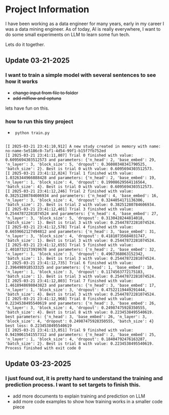 # Project Information
I have been working as a data engineer for many years, early in my career I was a data mining engineer.
As of today, AI is really everywhere, I want to do some small experiments on LLM to learn some fun tech.

Lets do it together.

## Update 03-21-2025

### I want to train a simple model with several sentences to see how it works

* ~~change input from file to folder~~
* ~~add mlflow and optuna~~

lets have fun on this.


### how to run this tiny project

* ``` python train.py```

```

[I 2025-03-21 23:41:10,912] A new study created in memory with name: no-name-5e5186c0-7af1-4d54-99f1-b15f7fb752ed
[I 2025-03-21 23:41:11,807] Trial 0 finished with value: 0.6095694303512573 and parameters: {'n_head': 2, 'base_embed': 29, 'n_layer': 3, 'block_size': 5, 'dropout': 0.36080348341790525, 'batch_size': 2}. Best is trial 0 with value: 0.6095694303512573.
[I 2025-03-21 23:41:12,024] Trial 1 finished with value: 1.0326344966888428 and parameters: {'n_head': 2, 'base_embed': 19, 'n_layer': 1, 'block_size': 4, 'dropout': 0.19908629564116564, 'batch_size': 4}. Best is trial 0 with value: 0.6095694303512573.
[I 2025-03-21 23:41:12,246] Trial 2 finished with value: 0.38251280784606934 and parameters: {'n_head': 4, 'base_embed': 16, 'n_layer': 3, 'block_size': 4, 'dropout': 0.3244054171136306, 'batch_size': 2}. Best is trial 2 with value: 0.38251280784606934.
[I 2025-03-21 23:41:12,401] Trial 3 finished with value: 0.25447872281074524 and parameters: {'n_head': 4, 'base_embed': 27, 'n_layer': 3, 'block_size': 5, 'dropout': 0.3130428244814018, 'batch_size': 1}. Best is trial 3 with value: 0.25447872281074524.
[I 2025-03-21 23:41:12,578] Trial 4 finished with value: 0.6659662127494812 and parameters: {'n_head': 3, 'base_embed': 31, 'n_layer': 3, 'block_size': 4, 'dropout': 0.41810735684031747, 'batch_size': 1}. Best is trial 3 with value: 0.25447872281074524.
[I 2025-03-21 23:41:12,655] Trial 5 finished with value: 2.4010732173919678 and parameters: {'n_head': 2, 'base_embed': 32, 'n_layer': 1, 'block_size': 3, 'dropout': 0.4967368063152342, 'batch_size': 1}. Best is trial 3 with value: 0.25447872281074524.
[I 2025-03-21 23:41:12,735] Trial 6 finished with value: 2.396498918533325 and parameters: {'n_head': 1, 'base_embed': 18, 'n_layer': 1, 'block_size': 3, 'dropout': 0.1174563772175183, 'batch_size': 1}. Best is trial 3 with value: 0.25447872281074524.
[I 2025-03-21 23:41:12,803] Trial 7 finished with value: 1.4618948698043823 and parameters: {'n_head': 3, 'base_embed': 17, 'n_layer': 1, 'block_size': 3, 'dropout': 0.47522119449291444, 'batch_size': 4}. Best is trial 3 with value: 0.25447872281074524.
[I 2025-03-21 23:41:12,968] Trial 8 finished with value: 0.2234538495540619 and parameters: {'n_head': 3, 'base_embed': 26, 'n_layer': 3, 'block_size': 4, 'dropout': 0.24987475928350555, 'batch_size': 4}. Best is trial 8 with value: 0.2234538495540619.
best parameters: {'n_head': 3, 'base_embed': 26, 'n_layer': 3, 'block_size': 4, 'dropout': 0.24987475928350555, 'batch_size': 4}
best loss: 0.2234538495540619
[I 2025-03-21 23:41:13,051] Trial 9 finished with value: 0.9419061541557312 and parameters: {'n_head': 2, 'base_embed': 25, 'n_layer': 1, 'block_size': 4, 'dropout': 0.18404792476163287, 'batch_size': 2}. Best is trial 8 with value: 0.2234538495540619.
Process finished with exit code 0
```


## Update 03-23-2025

### I just found out, it is pretty hard to understand the training and prediction process. I want to set targets to finish this.

* add more documents to explain training and prediction on LLM
* add more code examples to show how training works in a smaller code piece